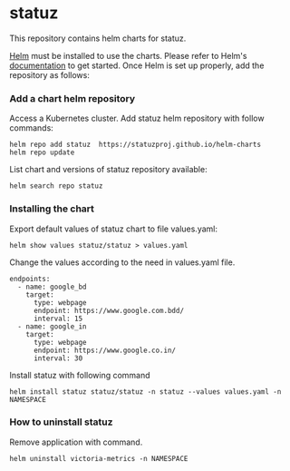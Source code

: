 # statuz
This repository contains helm charts for statuz.

[Helm](https://helm.sh) must be installed to use the charts. Please refer to Helm's [documentation](https://helm.sh/docs/) to get started.  Once Helm is set up properly, add the repository as follows:


### Add a chart helm repository
Access a Kubernetes cluster. Add statuz helm repository with follow commands:
```shell
helm repo add statuz  https://statuzproj.github.io/helm-charts
helm repo update
```

List chart and versions of statuz repository available:
```shell
helm search repo statuz
```

### Installing the chart
Export default values of statuz chart to file values.yaml:
```shell
helm show values statuz/statuz > values.yaml
```
Change the values according to the need in values.yaml file.

```shell
endpoints:
  - name: google_bd
    target:
      type: webpage
      endpoint: https://www.google.com.bdd/
      interval: 15
  - name: google_in
    target:
      type: webpage
      endpoint: https://www.google.co.in/
      interval: 30
```

Install statuz with following command
```shell
helm install statuz statuz/statuz -n statuz --values values.yaml -n NAMESPACE
```

### How to uninstall statuz
Remove application with command.

```shell
helm uninstall victoria-metrics -n NAMESPACE
```
